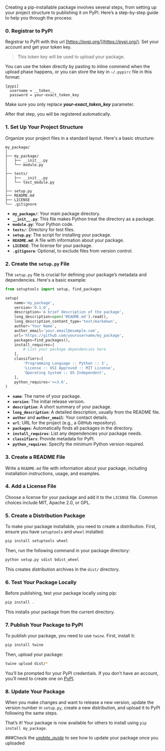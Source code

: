 Creating a pip-installable package involves several steps, from setting up your project structure to publishing it on PyPI. Here’s a step-by-step guide to help you through the process:

### 0. Registrar to PyPI
Registrar to PyPI with this url [https://pypi.org/](https://pypi.org/).
Set your account and get your token key.
> This token key will be used to upload your package.

You can use the token directly by pasting to inline commend when the upload phase happens, or you can store the key in `~/.pypirc` file in this format:

```
[pypi]
  username = __token__
  password = your-exact_token_key
```
Make sure you only replace ***your-exact\_token\_key*** parameter.

After that step, you will be registered automatically.

### 1. Set Up Your Project Structure

Organize your project files in a standard layout. Here's a basic structure:

```
my_package/
│
├── my_package/
│   ├── __init__.py
│   └── module.py
│
├── tests/
│   ├── __init__.py
│   └── test_module.py
│
├── setup.py
├── README.md
├── LICENSE
└── .gitignore
```

- **`my_package/`**: Your main package directory.
- **`__init__.py`**: This file makes Python treat the directory as a package.
- **`module.py`**: Your Python code.
- **`tests/`**: Directory for test files.
- **`setup.py`**: The script for installing your package.
- **`README.md`**: A file with information about your package.
- **`LICENSE`**: The license for your package.
- **`.gitignore`**: Optional, to exclude files from version control.

### 2. Create the `setup.py` File

The `setup.py` file is crucial for defining your package’s metadata and dependencies. Here's a basic example:

```python
from setuptools import setup, find_packages

setup(
    name='my_package',
    version='0.1.0',
    description='A brief description of the package',
    long_description=open('README.md').read(),
    long_description_content_type='text/markdown',
    author='Your Name',
    author_email='your.email@example.com',
    url='https://github.com/yourusername/my_package',
    packages=find_packages(),
    install_requires=[
        # List your package dependencies here
    ],
    classifiers=[
        'Programming Language :: Python :: 3',
        'License :: OSI Approved :: MIT License',
        'Operating System :: OS Independent',
    ],
    python_requires='>=3.6',
)
```

- **`name`**: The name of your package.
- **`version`**: The initial release version.
- **`description`**: A short summary of your package.
- **`long_description`**: A detailed description, usually from the README file.
- **`author`** and **`author_email`**: Your contact details.
- **`url`**: URL for the project (e.g., a GitHub repository).
- **`packages`**: Automatically finds all packages in the directory.
- **`install_requires`**: List any dependencies your package needs.
- **`classifiers`**: Provide metadata for PyPI.
- **`python_requires`**: Specify the minimum Python version required.

### 3. Create a README File

Write a `README.md` file with information about your package, including installation instructions, usage, and examples.

### 4. Add a License File

Choose a license for your package and add it to the `LICENSE` file. Common choices include MIT, Apache 2.0, or GPL.

### 5. Create a Distribution Package

To make your package installable, you need to create a distribution. First, ensure you have `setuptools` and `wheel` installed:

```bash
pip install setuptools wheel
```

Then, run the following command in your package directory:

```bash
python setup.py sdist bdist_wheel
```

This creates distribution archives in the `dist/` directory.

### 6. Test Your Package Locally

Before publishing, test your package locally using pip:

```bash
pip install .
```

This installs your package from the current directory.

### 7. Publish Your Package to PyPI

To publish your package, you need to use `twine`. First, install it:

```bash
pip install twine
```

Then, upload your package:

```bash
twine upload dist/*
```

You’ll be prompted for your PyPI credentials. If you don’t have an account, you’ll need to create one on [PyPI](https://pypi.org/).

### 8. Update Your Package

When you make changes and want to release a new version, update the version number in `setup.py`, create a new distribution, and upload it to PyPI following the same steps.

That’s it! Your package is now available for others to install using `pip install my_package`.

###Check the [*update_quide*](./update.md) to see how to update your package once you uploaded
